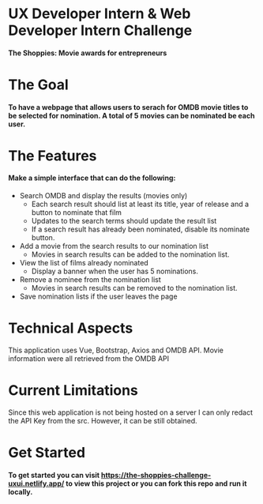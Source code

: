 # UX Developer Intern &amp; Web Developer Intern Challenge
#### The Shoppies: Movie awards for entrepreneurs

# The Goal
#### To have a webpage that allows users to serach for OMDB movie titles to be selected for nomination. A total of 5 movies can be nominated be each user.

# The Features
#### Make a simple interface that can do the following: 
- Search OMDB and display the results (movies only)
  - Each search result should list at least its title, year of release and a button to nominate that film
  - Updates to the search terms should update the result list
  - If a search result has already been nominated, disable its nominate button.
- Add a movie from the search results to our nomination list
   - Movies in search results can be added to the nomination list.
- View the list of films already nominated
  - Display a banner when the user has 5 nominations.
- Remove a nominee from the nomination list
  -  Movies in search results can be removed to the nomination list.
- Save nomination lists if the user leaves the page

# Technical Aspects   
This application uses Vue, Bootstrap, Axios and OMDB API. 
Movie information were all retrieved from the OMDB API

# Current Limitations
Since this web application is not being hosted on a server I can only redact the API Key from the src. However, it can be still obtained.

# Get Started
#### To get started you can visit https://the-shoppies-challenge-uxui.netlify.app/ to view this project or you can fork this repo and run it locally.
